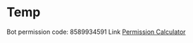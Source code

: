 # Temp

Bot permission code: 8589934591
Link [Permission Calculator](https://discordapi.com/permissions.html#8589934591)
